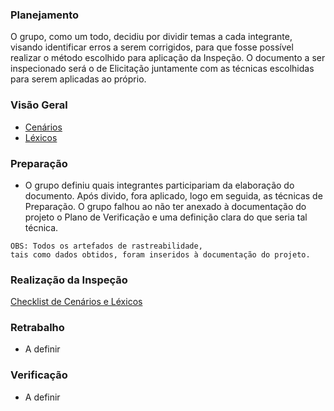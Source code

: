 ### Planejamento
O grupo, como um todo, decidiu por dividir temas a cada integrante, visando identificar erros a serem corrigidos, para que fosse possível realizar o método escolhido para aplicação da Inspeção. O documento a ser inspecionado será o de Elicitação juntamente com as técnicas escolhidas para serem aplicadas ao próprio.

### Visão Geral
* [Cenários](https://github.com/gabrielziegler3/Requisitos-2018-1/wiki/Cen%C3%A1rios)
* [Léxicos](https://github.com/gabrielziegler3/Requisitos-2018-1/wiki/L%C3%A9xico)

### Preparação

* O grupo definiu quais integrantes participariam da elaboração do documento. Após divido, fora aplicado, logo em seguida, as técnicas de Preparação. O grupo falhou ao não ter anexado à documentação do projeto o Plano de Verificação e uma definição clara do que seria tal técnica.

```
OBS: Todos os artefados de rastreabilidade, 
tais como dados obtidos, foram inseridos à documentação do projeto.
```

### Realização da Inspeção

[Checklist de Cenários e Léxicos](https://github.com/gabrielziegler3/Requisitos-2018-1/wiki/Verifica%C3%A7%C3%A3o-Cen%C3%A1rios-e-L%C3%A9xicos)

### Retrabalho
* A definir

### Verificação
* A definir


